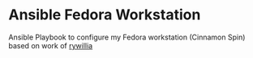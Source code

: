 # Ansible Fedora Workstation

Ansible Playbook to configure my Fedora workstation (Cinnamon Spin) based on work of [rywillia](https://github.com/rywillia/fedora-workstation/)

